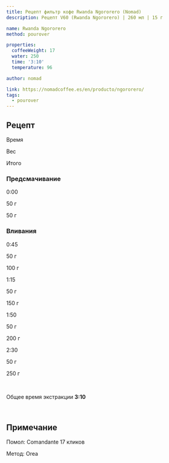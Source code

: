 ```yaml
---
title: Рецепт фильтр кофе Rwanda Ngororero (Nomad)
description: Рецепт V60 (Rwanda Ngororero) | 260 мл | 15 г

name: Rwanda Ngororero
method: pourover

properties:
  coffeeWeight: 17
  water: 250
  time: '3:10'
  temperature: 96

author: nomad

link: https://nomadcoffee.es/en/producto/ngororero/
tags:
  - pourover
---
```


## Рецепт


<div class="time-line">

Время

Вес

Итого

</div>

### Предсмачивание

<div class="time-line">

0:00

50 г

50 г

</div>


### Вливания

<div class="time-line">

0:45

50 г

100 г

</div>

<div class="time-line">

1:15

50 г

150 г

</div>

<div class="time-line">

1:50

50 г

200 г

</div>

<div class="time-line">

2:30

50 г

250 г

</div>

<br>

Общее время экстракции __3:10__

<br>
<div class="info-note">

## Примечание

Помол: Comandante 17 кликов

Метод: Orea
</div>

